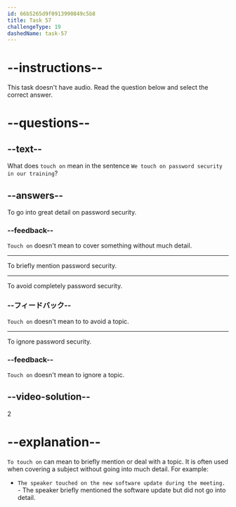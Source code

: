 ```yaml
---
id: 66b5265d9f0913990849c5b8
title: Task 57
challengeType: 19
dashedName: task-57
---
```


# --instructions--

This task doesn't have audio. Read the question below and select the correct answer.

# --questions--

## --text--

What does `touch on` mean in the sentence `We touch on password security in our training`?

## --answers--

To go into great detail on password security.

### --feedback--

`Touch on` doesn't mean to cover something without much detail.

---

To briefly mention password security.

---

To avoid completely password security.

### --フィードバック--

`Touch on` doesn't mean to to avoid a topic.

---

To ignore password security.

### --feedback--

`Touch on` doesn't mean to ignore a topic.

## --video-solution--

2

# --explanation--

`To touch on` can mean to briefly mention or deal with a topic. It is often used when covering a subject without going into much detail. For example:

- `The speaker touched on the new software update during the meeting.` - The speaker briefly mentioned the software update but did not go into detail.
